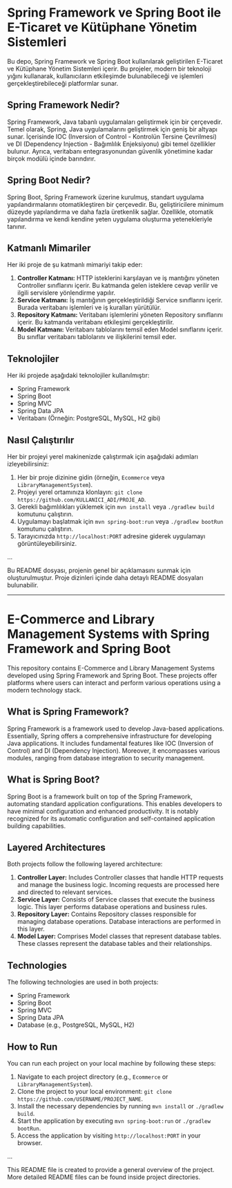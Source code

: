 # Spring Framework ve Spring Boot ile E-Ticaret ve Kütüphane Yönetim Sistemleri

Bu depo, Spring Framework ve Spring Boot kullanılarak geliştirilen E-Ticaret ve Kütüphane Yönetim Sistemleri içerir. Bu projeler, modern bir teknoloji yığını kullanarak, kullanıcıların etkileşimde bulunabileceği ve işlemleri gerçekleştirebileceği platformlar sunar.

## Spring Framework Nedir?

Spring Framework, Java tabanlı uygulamaları geliştirmek için bir çerçevedir. Temel olarak, Spring, Java uygulamalarını geliştirmek için geniş bir altyapı sunar. İçerisinde IOC (Inversion of Control - Kontrolün Tersine Çevrilmesi) ve DI (Dependency Injection - Bağımlılık Enjeksiyonu) gibi temel özellikler bulunur. Ayrıca, veritabanı entegrasyonundan güvenlik yönetimine kadar birçok modülü içinde barındırır.

## Spring Boot Nedir?

Spring Boot, Spring Framework üzerine kurulmuş, standart uygulama yapılandırmalarını otomatikleştiren bir çerçevedir. Bu, geliştiricilere minimum düzeyde yapılandırma ve daha fazla üretkenlik sağlar. Özellikle, otomatik yapılandırma ve kendi kendine yeten uygulama oluşturma yetenekleriyle tanınır.

## Katmanlı Mimariler

Her iki proje de şu katmanlı mimariyi takip eder:

1. **Controller Katmanı:** HTTP isteklerini karşılayan ve iş mantığını yöneten Controller sınıflarını içerir. Bu katmanda gelen isteklere cevap verilir ve ilgili servislere yönlendirme yapılır.
2. **Service Katmanı:** İş mantığının gerçekleştirildiği Service sınıflarını içerir. Burada veritabanı işlemleri ve iş kuralları yürütülür.
3. **Repository Katmanı:** Veritabanı işlemlerini yöneten Repository sınıflarını içerir. Bu katmanda veritabanı etkileşimi gerçekleştirilir.
4. **Model Katmanı:** Veritabanı tablolarını temsil eden Model sınıflarını içerir. Bu sınıflar veritabanı tablolarını ve ilişkilerini temsil eder.


## Teknolojiler

Her iki projede aşağıdaki teknolojiler kullanılmıştır:

- Spring Framework
- Spring Boot
- Spring MVC
- Spring Data JPA
- Veritabanı (Örneğin: PostgreSQL, MySQL, H2 gibi)

## Nasıl Çalıştırılır

Her bir projeyi yerel makinenizde çalıştırmak için aşağıdaki adımları izleyebilirsiniz:

1. Her bir proje dizinine gidin (örneğin, `Ecommerce` veya `LibraryManagementSystem`).
2. Projeyi yerel ortamınıza klonlayın: `git clone https://github.com/KULLANICI_ADI/PROJE_AD`.
3. Gerekli bağımlılıkları yüklemek için `mvn install` veya `./gradlew build` komutunu çalıştırın.
4. Uygulamayı başlatmak için `mvn spring-boot:run` veya `./gradlew bootRun` komutunu çalıştırın.
5. Tarayıcınızda `http://localhost:PORT` adresine giderek uygulamayı görüntüleyebilirsiniz.

...

Bu README dosyası, projenin genel bir açıklamasını sunmak için oluşturulmuştur. Proje dizinleri içinde daha detaylı README dosyaları bulunabilir.

---------------------------------------------------------------------------------------------------------------------------------------------------------------------------------------------------------------------------------

# E-Commerce and Library Management Systems with Spring Framework and Spring Boot

This repository contains E-Commerce and Library Management Systems developed using Spring Framework and Spring Boot. These projects offer platforms where users can interact and perform various operations using a modern technology stack.

## What is Spring Framework?

Spring Framework is a framework used to develop Java-based applications. Essentially, Spring offers a comprehensive infrastructure for developing Java applications. It includes fundamental features like IOC (Inversion of Control) and DI (Dependency Injection). Moreover, it encompasses various modules, ranging from database integration to security management.

## What is Spring Boot?

Spring Boot is a framework built on top of the Spring Framework, automating standard application configurations. This enables developers to have minimal configuration and enhanced productivity. It is notably recognized for its automatic configuration and self-contained application building capabilities.

## Layered Architectures

Both projects follow the following layered architecture:

1. **Controller Layer:** Includes Controller classes that handle HTTP requests and manage the business logic. Incoming requests are processed here and directed to relevant services.
2. **Service Layer:** Consists of Service classes that execute the business logic. This layer performs database operations and business rules.
3. **Repository Layer:** Contains Repository classes responsible for managing database operations. Database interactions are performed in this layer.
4. **Model Layer:** Comprises Model classes that represent database tables. These classes represent the database tables and their relationships.

## Technologies

The following technologies are used in both projects:

- Spring Framework
- Spring Boot
- Spring MVC
- Spring Data JPA
- Database (e.g., PostgreSQL, MySQL, H2)

## How to Run

You can run each project on your local machine by following these steps:

1. Navigate to each project directory (e.g., `Ecommerce` or `LibraryManagementSystem`).
2. Clone the project to your local environment: `git clone https://github.com/USERNAME/PROJECT_NAME`.
3. Install the necessary dependencies by running `mvn install` or `./gradlew build`.
4. Start the application by executing `mvn spring-boot:run` or `./gradlew bootRun`.
5. Access the application by visiting `http://localhost:PORT` in your browser.

...

This README file is created to provide a general overview of the project. More detailed README files can be found inside project directories.

